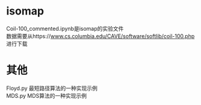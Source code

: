 # isomap
Coil-100_commented.ipynb是isomap的实验文件  
数据需要从https://www.cs.columbia.edu/CAVE/software/softlib/coil-100.php 进行下载  

# 其他
Floyd.py  最短路径算法的一种实现示例  
MDS.py MDS算法的一种实现示例
